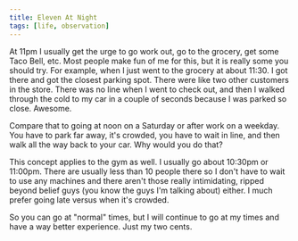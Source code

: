 ```yaml
---
title: Eleven At Night
tags: [life, observation]
---
```


At 11pm I usually get the urge to go work out, go to the grocery, get some Taco Bell, etc. Most people make fun of me for this, but it is really some you should try. For example, when I just went to the grocery at about 11:30. I got there and got the closest parking spot. There were like two other customers in the store. There was no line when I went to check out, and then I walked through the cold to my car in a couple of seconds because I was parked so close. Awesome.

Compare that to going at noon on a Saturday or after work on a weekday. You have to park far away, it's crowded, you have to wait in line, and then walk all the way back to your car. Why would you do that?

This concept applies to the gym as well. I usually go about 10:30pm or 11:00pm. There are usually less than 10 people there so I don't have to wait to use any machines and there aren't those really intimidating, ripped beyond belief guys (you know the guys I'm talking about) either. I much prefer going late versus when it's crowded.

So you can go at "normal" times, but I will continue to go at my times and have a way better experience. Just my two cents.
